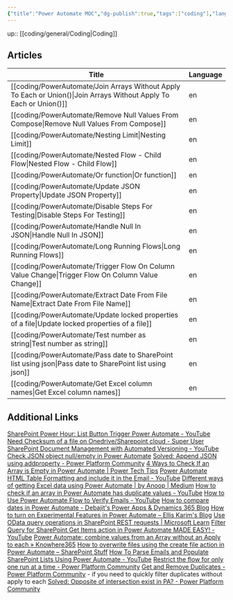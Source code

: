 ```yaml
---
{"title":"Power Automate MOC","dg-publish":true,"tags":["coding"],"language":"en","permalink":"/coding/power-automate/power-automate/","dgPassFrontmatter":true}
---
```


up:: [[coding/general/Coding\|Coding]]

## Articles

| Title                                                                                                                  | Language |
| ---------------------------------------------------------------------------------------------------------------------- | -------- |
| [[coding/PowerAutomate/Join Arrays Without Apply To Each or Union()\|Join Arrays Without Apply To Each or Union()]] | en       |
| [[coding/PowerAutomate/Remove Null Values From Compose\|Remove Null Values From Compose]]                           | en       |
| [[coding/PowerAutomate/Nesting Limit\|Nesting Limit]]                                                               | en       |
| [[coding/PowerAutomate/Nested Flow - Child Flow\|Nested Flow - Child Flow]]                                         | en       |
| [[coding/PowerAutomate/Or function\|Or function]]                                                                   | en       |
| [[coding/PowerAutomate/Update JSON Property\|Update JSON Property]]                                                 | en       |
| [[coding/PowerAutomate/Disable Steps For Testing\|Disable Steps For Testing]]                                       | en       |
| [[coding/PowerAutomate/Handle Null In JSON\|Handle Null In JSON]]                                                   | en       |
| [[coding/PowerAutomate/Long Running Flows\|Long Running Flows]]                                                     | en       |
| [[coding/PowerAutomate/Trigger Flow On Column Value Change\|Trigger Flow On Column Value Change]]                   | en       |
| [[coding/PowerAutomate/Extract Date From File Name\|Extract Date From File Name]]                                   | en       |
| [[coding/PowerAutomate/Update locked properties of a file\|Update locked properties of a file]]                     | en       |
| [[coding/PowerAutomate/Test number as string\|Test number as string]]                                               | en       |
| [[coding/PowerAutomate/Pass date to SharePoint list using json\|Pass date to SharePoint list using json]]           | en       |
| [[coding/PowerAutomate/Get Excel column names\|Get Excel column names]]                                             | en       |

## Additional Links

[SharePoint Power Hour: List Button Trigger Power Automate - YouTube](https://www.youtube.com/watch?v=C-oLlVtRrUk)
[Need Checksum of a file on Onedrive/Sharepoint cloud - Super User](https://superuser.com/questions/1655800/need-checksum-of-a-file-on-onedrive-sharepoint-cloud)
[SharePoint Document Management with Automated Versioning - YouTube](https://www.youtube.com/watch?v=bGUaJpixHbs)
[Check JSON object null/empty in Power Automate](https://www.ipiyush.me/blog/check-null-or-empty-power-automate)
[Solved: Append JSON using addproperty - Power Platform Community](https://powerusers.microsoft.com/t5/General-Power-Automate/Append-JSON-using-addproperty/td-p/959734)
[4 Ways to Check If an Array is Empty in Power Automate | Power Tech Tips](https://www.powertechtips.com/check-if-array-is-empty-power-automate/)
[Power Automate HTML Table Formatting and include it in the Email - YouTube](https://www.youtube.com/watch?v=6lddmGzfPgY)
[Different ways of getting Excel data using Power Automate | by Anoop | Medium](https://anoopt.medium.com/different-ways-of-getting-excel-data-using-power-automate-e21292b1d02a)
[How to check if an array in Power Automate has duplicate values - YouTube](https://www.youtube.com/watch?v=LjDSnt8IBTA)
[How to Use Power Automate Flow to Verify Emails - YouTube](https://www.youtube.com/watch?v=2n4tb_wvRoc)
[How to compare dates in Power Automate - Debajit's Power Apps & Dynamics 365 Blog](https://debajmecrm.com/how-to-compare-dates-in-power-automate/)
[How to turn on Experimental Features in Power Automate – Ellis Karim's Blog](https://elliskarim.com/2022/01/07/how-to-turn-on-experimental-features-in-power-automate/)
[Use OData query operations in SharePoint REST requests | Microsoft Learn](https://learn.microsoft.com/en-us/sharepoint/dev/sp-add-ins/use-odata-query-operations-in-sharepoint-rest-requests)
[Filter Query for SharePoint Get Items action in Power Automate MADE EASY! - YouTube](https://www.youtube.com/watch?app=desktop&v=I8FdUmECAn8)
[Power Automate: combine values from an Array without an Apply to each » Knowhere365](https://knowhere365.space/power-automate-combine-values-from-an-array-without-an-apply-to-each/)
[How to overwrite files using the create file action in Power Automate – SharePoint Stuff](https://sharepointstuff.com/2022/04/20/overwrite-files-using-create-file-action/)
[How To Parse Emails and Populate SharePoint Lists Using Power Automate - YouTube](https://www.youtube.com/watch?v=iA3dYLQbeIw)
[Restrict the flow for only one run at a time - Power Platform Community](https://powerusers.microsoft.com/t5/General-Power-Automate/Restrict-the-flow-for-only-one-run-at-a-time/td-p/1441250)
[Get and Remove Duplicates - Power Platform Community](https://powerusers.microsoft.com/t5/Power-Automate-Cookbook/Get-and-Remove-Duplicates/m-p/1662426) - if you need to quickly filter duplicates without apply to each
[Solved: Opposite of intersection exist in PA? - Power Platform Community](https://powerusers.microsoft.com/t5/Building-Flows/Opposite-of-intersection-exist-in-PA/td-p/1321317)

